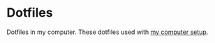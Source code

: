 # Dotfiles
Dotfiles in my computer. These dotfiles used with [my computer setup](https://note.kresna.me/setup).
